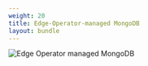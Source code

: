 ```yaml
---
weight: 20
title: Edge-Operator-managed MongoDB
layout: bundle
---
```


![Edge Operator managed MongoDB](/images/edge-k8s/edge-k8-internal-db.png)